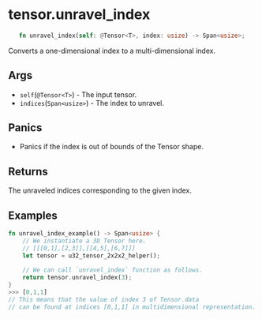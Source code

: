# tensor.unravel_index

```rust 
   fn unravel_index(self: @Tensor<T>, index: usize) -> Span<usize>;
```

Converts a one-dimensional index to a multi-dimensional index.

## Args

* `self`(`@Tensor<T>`) - The input tensor.
* `indices`(`Span<usize>`) - The index to unravel.

## Panics

* Panics if the index is out of bounds of the Tensor shape.

## Returns

The unraveled indices corresponding to the given index.

## Examples

```rust
fn unravel_index_example() -> Span<usize> {
    // We instantiate a 3D Tensor here.
    // [[[0,1],[2,3]],[[4,5],[6,7]]]
    let tensor = u32_tensor_2x2x2_helper();
		
    // We can call `unravel_index` function as follows.
    return tensor.unravel_index(3);
}
>>> [0,1,1] 
// This means that the value of index 3 of Tensor.data
// can be found at indices [0,1,1] in multidimensional representation.
```
